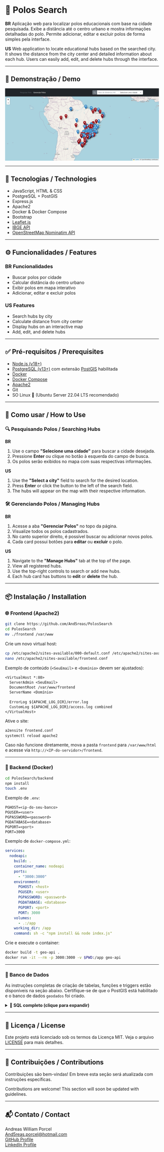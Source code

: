 # 📌 Polos Search

**BR** Aplicação web para localizar polos educacionais com base na cidade pesquisada. Exibe a distância até o centro urbano e mostra informações detalhadas do polo. Permite adicionar, editar e excluir polos de forma simples pela interface.

**US** Web application to locate educational hubs based on the searched city. It shows the distance from the city center and detailed information about each hub. Users can easily add, edit, and delete hubs through the interface.

---

## 📸 Demonstração / Demo

![Screenshot Main Page](./frontend/src/imgs/demo/screenshot.png)

---

## 🚀 Tecnologias / Technologies

* JavaScript, HTML & CSS
* PostgreSQL + PostGIS
* Express.js
* Apache2
* Docker & Docker Compose
* Bootstrap
* [Leaflet.js](https://leafletjs.com/)
* [IBGE API](https://servicodados.ibge.gov.br/api/docs/)
* [OpenStreetMap Nominatim API](https://nominatim.org/release-docs/latest/api/Overview/)

---

## ⚙️ Funcionalidades / Features

### **BR** Funcionalidades

* Buscar polos por cidade
* Calcular distância do centro urbano
* Exibir polos em mapa interativo
* Adicionar, editar e excluir polos

### **US** Features

* Search hubs by city
* Calculate distance from city center
* Display hubs on an interactive map
* Add, edit, and delete hubs

---

## ✅ Pré-requisitos / Prerequisites

* [Node.js (v18+)](https://nodejs.org/)
* [PostgreSQL (v13+)](https://www.postgresql.org/) com extensão [PostGIS](https://postgis.net/) habilitada
* [Docker](https://www.docker.com/)
* [Docker Compose](https://docs.docker.com/compose/)
* [Apache2](https://httpd.apache.org/)
* Git
* SO Linux 🐧 (Ubuntu Server 22.04 LTS recomendado)

---

## 📁 Como usar / How to Use

### 🔍 Pesquisando Polos / Searching Hubs

**BR**

1. Use o campo **"Selecione uma cidade"** para buscar a cidade desejada.
2. Pressione **Enter** ou clique no botão à esquerda do campo de busca.
3. Os polos serão exibidos no mapa com suas respectivas informações.

**US**

1. Use the **"Select a city"** field to search for the desired location.
2. Press **Enter** or click the button to the left of the search field.
3. The hubs will appear on the map with their respective information.

### 🛠️ Gerenciando Polos / Managing Hubs

**BR**

1. Acesse a aba **"Gerenciar Polos"** no topo da página.
2. Visualize todos os polos cadastrados.
3. No canto superior direito, é possível buscar ou adicionar novos polos.
4. Cada card possui botões para **editar** ou **excluir** o polo.

**US**

1. Navigate to the **"Manage Hubs"** tab at the top of the page.
2. View all registered hubs.
3. Use the top-right controls to search or add new hubs.
4. Each hub card has buttons to **edit** or **delete** the hub.

---

## 📦 Instalação / Installation

### 🌐 Frontend (Apache2)

```bash
git clone https://github.com/And5reas/PolosSearch
cd PolosSearch
mv ./frontend /var/www
```

Crie um novo virtual host:

```bash
cp /etc/apache2/sites-available/000-default.conf /etc/apache2/sites-available/frontend.conf
nano /etc/apache2/sites-available/frontend.conf
```

Exemplo de conteúdo (`<SeuEmail>` e `<Domínio>` devem ser ajustados):

```apacheconf
<VirtualHost *:80>
  ServerAdmin <SeuEmail>
  DocumentRoot /var/www/frontend
  ServerName <Domínio>

  ErrorLog ${APACHE_LOG_DIR}/error.log
  CustomLog ${APACHE_LOG_DIR}/access.log combined
</VirtualHost>
```

Ative o site:

```bash
a2ensite frontend.conf
systemctl reload apache2
```

Caso não funcione diretamente, mova a pasta `frontend` para `/var/www/html` e acesse via `http://<IP-do-servidor>/frontend`.

---

### 🧹 Backend (Docker)

```bash
cd PolosSearch/backend
npm install
touch .env
```

Exemplo de `.env`:

```dotenv
PGHOST=<ip-do-seu-banco>
PGUSER=<user>
PGPASSWORD=<password>
PGDATABASE=<database>
PGPORT=<port>
PORT=3000
```

Exemplo de `docker-compose.yml`:

```yaml
services:
  nodeapi:
    build: .
    container_name: nodeapi
    ports:
      - "3000:3000"
    environment:
      PGHOST: <host>
      PGUSER: <user>
      PGPASSWORD: <password>
      PGDATABASE: <database>
      PGPORT: <port>
      PORT: 3000
    volumes:
      - .:/app
    working_dir: /app
    command: sh -c "npm install && node index.js"
```

Crie e execute o container:

```bash
docker build -t geo-api .
docker run -it --rm -p 3000:3000 -v $PWD:/app geo-api
```

---

### 📃 Banco de Dados

As instruções completas de criação de tabelas, funções e triggers estão disponíveis na seção abaixo. Certifique-se de que o PostGIS está habilitado e o banco de dados `geodados` foi criado.

<details>
  <summary><strong>📄 SQL completo (clique para expandir)</strong></summary>

```sql
CREATE DATABASE geodados;

CREATE TABLE enderecos (
    id SERIAL PRIMARY KEY,
    nome TEXT NOT NULL,
    status CHAR(1) NOT NULL,
    mantenedor TEXT,
    endereco TEXT,
    cep VARCHAR(20),
    cidade TEXT,
    estado CHAR(2),
    qt_alunos INT,
    razao_social TEXT,
    latitude DOUBLE PRECISION NOT NULL,
    longitude DOUBLE PRECISION NOT NULL,
    geom GEOGRAPHY(Point, 4326) -- Usa tipo geográfico para suportar distâncias em metros
);

CREATE TABLE enderecos_deletados (
    id SERIAL PRIMARY KEY,
    nome TEXT NOT NULL,
    status CHAR(1) NOT NULL,
    mantenedor TEXT,
    endereco TEXT,
    cep VARCHAR(20),
    cidade TEXT,
    estado CHAR(2),
    qt_alunos INT,
    razao_social TEXT,
    latitude DOUBLE PRECISION NOT NULL,
    longitude DOUBLE PRECISION NOT NULL,
    geom GEOGRAPHY(Point, 4326), -- Usa tipo geográfico para suportar distâncias em metros
    deletado_em TIMESTAMP DEFAULT CURRENT_TIMESTAMP
);

CREATE OR REPLACE FUNCTION enderecos_proximos_geojson(
    lon DOUBLE PRECISION,
    lat DOUBLE PRECISION,
    raio_metros DOUBLE PRECISION DEFAULT 50000
)
RETURNS TEXT
AS $$
BEGIN
  RETURN (
    SELECT jsonb_build_object(
      'type', 'FeatureCollection',
      'features', jsonb_agg(
        jsonb_build_object(
          'type', 'Feature',
          'geometry', ST_AsGeoJSON(geom)::jsonb,
          'properties', jsonb_build_object(
            'id', id,
            'nome', nome,
            'status', status,
            'mantenedor', mantenedor,
            'endereco', endereco,
            'cep', cep,
            'cidade', cidade,
            'estado', estado,
            'qt_alunos', qt_alunos,
            'latitude', latitude,
            'longitude', longitude,
            'distancia', ROUND(
              ST_Distance(geom, ST_SetSRID(ST_MakePoint(lon, lat), 4326)::geography)
            )
          )
        )
      )
    )::text
    FROM enderecos
    WHERE ST_DWithin(
      geom,
      ST_SetSRID(ST_MakePoint(lon, lat), 4326)::geography,
      raio_metros
    )
  );
END;
$$ LANGUAGE plpgsql;

CREATE OR REPLACE FUNCTION enderecos_geojson()
RETURNS TEXT
AS $$
BEGIN
  RETURN (
    SELECT jsonb_build_object(
      'type', 'FeatureCollection',
      'features', jsonb_agg(
        jsonb_build_object(
          'type', 'Feature',
          'geometry', ST_AsGeoJSON(geom)::jsonb,
          'properties', jsonb_build_object(
            'id', id,
            'nome', nome,
            'status', status,
            'mantenedor', mantenedor,
            'endereco', endereco,
            'cep', cep,
            'cidade', cidade,
            'estado', estado,
            'qt_alunos', qt_alunos,
            'latitude', latitude,
            'longitude', longitude
          )
        )
      )
    )::text
    FROM enderecos
  );
END;
$$ LANGUAGE plpgsql;

CREATE OR REPLACE FUNCTION enderecos_proximos_polo(
  id_polo INT,
  raio_metros DOUBLE PRECISION DEFAULT 50000
)
RETURNS TEXT
AS $$
DECLARE
  geom_polo GEOGRAPHY;
BEGIN
  -- Obtém a geometria do polo informado
  SELECT geom::geography INTO geom_polo
  FROM enderecos
  WHERE id = id_polo
  LIMIT 1;

  IF geom_polo IS NULL THEN
      RAISE EXCEPTION 'Polo com ID "%" não encontrado.', id_polo;
  END IF;

  -- Retorna os endereços próximos em formato GeoJSON
  RETURN (
    SELECT jsonb_build_object(
    'type', 'FeatureCollection',
    'features', jsonb_agg(
        jsonb_build_object(
          'type', 'Feature',
          'geometry', ST_AsGeoJSON(e.geom)::jsonb,
          'properties', jsonb_build_object(
            'id', e.id,
            'nome', e.nome,
            'status', e.status,
            'mantenedor', e.mantenedor,
            'endereco', e.endereco,
            'cep', e.cep,
            'cidade', e.cidade,
            'estado', e.estado,
            'qt_alunos', e.qt_alunos,
            'latitude', e.latitude,
            'longitude', e.longitude,
            'distancia', ROUND(ST_Distance(e.geom::geography, geom_polo))
          )
        )
      )
    )::text
    FROM enderecos e
    WHERE ST_DWithin(e.geom::geography, geom_polo, raio_metros)
  );
END;
$$ LANGUAGE plpgsql;

CREATE OR REPLACE FUNCTION backup_before_delete_polo()
RETURNS TRIGGER AS $$
BEGIN
    -- Insere os dados deletados na tabela de backup
    INSERT INTO enderecos_deletados (nome, status, mantenedor, endereco , cep, cidade, estado, qt_alunos, razao_social, latitude , longitude, geom)
    VALUES (OLD.nome, OLD.status, OLD.mantenedor, OLD.endereco, OLD.cep, OLD.cidade, OLD.estado, OLD.qt_alunos, OLD.razao_social, OLD.latitude, OLD.longitude, OLD.geom);

    RETURN OLD;
END;
$$ LANGUAGE plpgsql;

CREATE OR REPLACE FUNCTION adicionar_endereco(
    end_nome TEXT,
    end_status CHAR(1),
    end_mantenedor TEXT,
    end_endereco TEXT,
    end_cep VARCHAR(20),
    end_cidade TEXT,
    end_estado CHAR(2),
    end_qt_alunos INT,
    end_razao_social TEXT,
    end_latitude DOUBLE PRECISION,
    end_longitude DOUBLE PRECISION
)
RETURNS TEXT AS $$
DECLARE
  linhas_afetadas INT;
BEGIN
  INSERT INTO enderecos (nome, status, mantenedor, endereco , cep, cidade, estado, qt_alunos, razao_social, latitude , longitude, geom)
  VALUES
  (end_nome, end_status, end_mantenedor, end_endereco, end_cep, end_cidade, end_estado, end_qt_alunos, end_razao_social, end_latitude, end_longitude, ST_SetSRID(ST_MakePoint(end_longitude, end_latitude), 4326)::geography);

  GET DIAGNOSTICS linhas_afetadas = ROW_COUNT;

  IF linhas_afetadas > 0 THEN
    RETURN 'Registro adicionado com sucesso.';
  ELSE
    RETURN 'Não foi possível adicionar o registro.';
  END IF;
END;
$$ LANGUAGE plpgsql;

CREATE OR REPLACE FUNCTION deletar_endereco(polo_id INT)
RETURNS TEXT AS $$
DECLARE
  linhas_afetadas INT;
BEGIN
  DELETE FROM enderecos WHERE id = polo_id;

  GET DIAGNOSTICS linhas_afetadas = ROW_COUNT;

  IF linhas_afetadas > 0 THEN
    RETURN 'Registro deletado com sucesso.';
  ELSE
    RETURN 'Registro não encontrado.';
  END IF;
END;
$$ LANGUAGE plpgsql;

CREATE OR REPLACE FUNCTION update_endereco(
    end_id INT,
    end_nome TEXT,
    end_status CHAR(1),
    end_mantenedor TEXT,
    end_endereco TEXT,
    end_cep VARCHAR(20),
    end_cidade TEXT,
    end_estado CHAR(2),
    end_qt_alunos INT,
    end_razao_social TEXT,
    end_latitude DOUBLE PRECISION,
    end_longitude DOUBLE PRECISION
)
RETURNS VOID AS $$
BEGIN
  UPDATE enderecos
  SET
    nome = end_nome,
    status = end_status,
    mantenedor = end_mantenedor,
    endereco = end_endereco,
    cep = end_cep,
    cidade = end_cidade,
    estado = end_estado,
    qt_alunos = end_qt_alunos,
    razao_social = end_razao_social,
    latitude = end_latitude,
    longitude = end_longitude,
    geom = ST_SetSRID(ST_MakePoint(end_longitude, end_latitude), 4326)::geography
  WHERE id = end_id;
END
$$ LANGUAGE plpgsql;

CREATE OR REPLACE TRIGGER trigger_backup_before_delete_polo
BEFORE DELETE ON enderecos
FOR EACH ROW
EXECUTE FUNCTION backup_before_delete_polo();`
```
</details>

---

## 📝 Licença / License

Este projeto está licenciado sob os termos da Licença MIT. Veja o arquivo [LICENSE](./LICENSE) para mais detalhes.

---

## 🤝 Contribuições / Contributions

Contribuições são bem-vindas! Em breve esta seção será atualizada com instruções específicas.

Contributions are welcome! This section will soon be updated with guidelines.

---

## 📬 Contato / Contact

Andreas William Porcel <br>
[And5reas.porcel@hotmail.com](mailto:And5reas.porcel@hotmail.com)<br>
[GitHub Profile](https://github.com/And5reas)<br>
[LinkedIn Profile](https://www.linkedin.com/in/andreas-william-porcel-832607298/)
